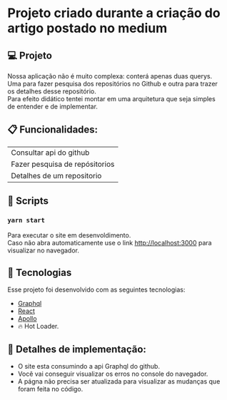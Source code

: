 # Projeto criado durante a criação do artigo postado no medium

## 💻 Projeto
<p> Nossa aplicação não é muito complexa: conterá apenas duas querys.<br/>
 Uma para fazer pesquisa dos repositórios no Github e outra para trazer<br/>
 os detalhes desse repositório.<br/>
 Para efeito didático tentei montar em uma arquitetura que seja simples <br/> 
   de entender e de implementar.</p>

## :clipboard: Funcionalidades:
<table>
  <tr>
    <td>Consultar api do github</td>
  </tr>
  <tr>
    <td>Fazer pesquisa de repósitorios</td>
  </tr>
   <tr>
    <td>Detalhes de um repositorio</td>
  </tr>
<table/>  

## :hammer: Scripts

### `yarn start`

Para executar o site em desenvoldimento.<br>
Caso não abra automaticamente use o link [http://localhost:3000](http://localhost:3000) para visualizar no navegador.


## :rocket: Tecnologias

Esse projeto foi desenvolvido com as seguintes tecnologias:

- [Graphql](https://graphql.org/)
- [React](https://reactjs.org)
- [Apollo](https://www.apollographql.com/)
- 🔥 Hot Loader.

## :page_facing_up: Detalhes de implementação:
- O site esta consumindo a api Graphql do github.
- Você vai conseguir visualizar os erros no console do navegador.
- A págna não precisa ser atualizada para visualizar as mudanças que foram feita no código.
